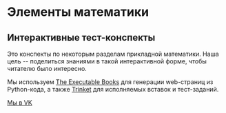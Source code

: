 # Элементы математики
## Интерактивные тест-конспекты

Это конспекты по некоторым разделам прикладной математики. 
Наша цель -- поделиться знаниями в такой интерактивной форме, чтобы читателю было интересно.

Мы используем [The Executable Books](https://executablebooks.org) для генерации web-страниц
из Python-кода, а также [Trinket](https://trinket.io/) для исполняемых вставок и тест-заданий.

[Мы в VK](https://vk.com/mathelem)


```{tableofcontents}
```

```{bibliography}
```
